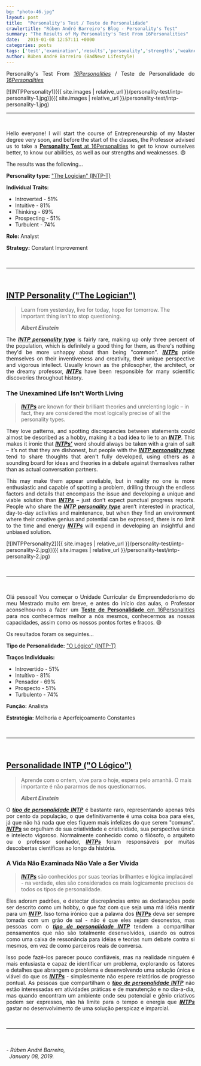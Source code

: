 ```yaml
---
bg: "photo-46.jpg"
layout: post
title:  "Personality's Test / Teste de Personalidade"
crawlertitle: "Rúben André Barreiro's Blog - Personality's Test"
summary: "The Results of My Personality's Test From 16Personalities"
date:   2019-01-08 12:57:11 +0000
categories: posts
tags: ['test','examination','results','personality','strengths','weaknesses','romantic','relationships','friendships','parenthood','career','paths','workplace','habits']
author: Rúben André Barreiro (BadNewz Lifestyle)
---
```

<p align="justify">Personality's Test From <a href="https://www.16personalities.com/"><i><u>16Personalities</u></i></a> / Teste de Personalidade do <a href="https://www.16personalities.com/"><i><u>16Personalities</u></i></a></p>

[![INTPPersonality1]({{ site.images | relative_url }}/personality-test/intp-personality-1.jpg)]({{ site.images | relative_url }}/personality-test/intp-personality-1.jpg)

<hr>
<br>

<p align="justify">Hello everyone! I will start the course of Entrepreneurship of my Master degree very soon, and before the start of the classes, the Professor advised us to take a <u><b>Personality Test</b> at <a href="https://www.16personalities.com/">16Personalities</a></u> to get to know ourselves better, to know our abilities, as well as our strengths and weaknesses. 😄</p>

<p align="justify">The results was the following...</p>

<p align="justify"><b>Personality type:</b> <a href="https://www.16personalities.com/intp-personality"><u>"The Logician" (INTP-T)</u></a></p>

<p align="justify"><b>Individual Traits:</b></p>
<ul>
    <li>Introverted - 51%</li>
    <li>Intuitive - 81%</li>
    <li>Thinking - 69%</li>
    <li>Prospecting - 51%</li>
    <li>Turbulent - 74%</li>
</ul>

<p align="justify"><b>Role:</b> Analyst</p>

<p align="justify"><b>Strategy:</b> Constant Improvement</p>

<br>
<hr>
<br>

<h2><a href="https://www.16personalities.com/intp-personality">INTP Personality ("The Logician")</a></h2>

<blockquote>
    <p>Learn from yesterday, live for today, hope for tomorrow. The important thing isn't to stop questioning.</p>
    <footer><b><i>Albert Einstein</i></b></footer>
</blockquote>

<p align="justify">The <a href="https://www.16personalities.com/intp-personality"><b><i><u>INTP personality type</u></i></b></a> is fairly rare, making up only three percent of the population, which is definitely a good thing for them, as there's nothing they'd be more unhappy about than being "common". <a href="https://www.16personalities.com/intp-personality"><b><i><u>INTPs</u></i></b></a> pride themselves on their inventiveness and creativity, their unique perspective and vigorous intellect. Usually known as the philosopher, the architect, or the dreamy professor, <a href="https://www.16personalities.com/intp-personality"><b><i><u>INTPs</u></i></b></a> have been responsible for many scientific discoveries throughout history.</p>

<h3>The Unexamined Life Isn't Worth Living</h3>

<blockquote>
    <p><a href="https://www.16personalities.com/intp-personality"><b><i><u>INTPs</u></i></b></a> are known for their brilliant theories and unrelenting logic – in fact, they are considered the most logically precise of all the personality types.</p>
</blockquote>

<p align="justify">They love patterns, and spotting discrepancies between statements could almost be described as a hobby, making it a bad idea to lie to an <a href="https://www.16personalities.com/intp-personality"><b><i><u>INTP</u></i></b></a>. This makes it ironic that <a href="https://www.16personalities.com/intp-personality"><b><i><u>INTPs’</u></i></b></a> word should always be taken with a grain of salt – it’s not that they are dishonest, but people with the <a href="https://www.16personalities.com/intp-personality"><b><i><u>INTP personality type</u></i></b></a> tend to share thoughts that aren't fully developed, using others as a sounding board for ideas and theories in a debate against themselves rather than as actual conversation partners.</p>

<p align="justify">This may make them appear unreliable, but in reality no one is more enthusiastic and capable of spotting a problem, drilling through the endless factors and details that encompass the issue and developing a unique and viable solution than <a href="https://www.16personalities.com/intp-personality"><b><i><u>INTPs</u></i></b></a> – just don’t expect punctual progress reports. People who share the <a href="https://www.16personalities.com/intp-personality"><b><i><u>INTP personality type</u></i></b></a> aren’t interested in practical, day-to-day activities and maintenance, but when they find an environment where their creative genius and potential can be expressed, there is no limit to the time and energy <a href="https://www.16personalities.com/intp-personality"><b><i><u>INTPs</u></i></b></a> will expend in developing an insightful and unbiased solution.</p>

[![INTPPersonality2]({{ site.images | relative_url }}/personality-test/intp-personality-2.jpg)]({{ site.images | relative_url }}/personality-test/intp-personality-2.jpg)

<br>
<hr>
<br>

<p align="justify">Olá pessoal! Vou começar o Unidade Currícular de Empreendedorismo do meu Mestrado muito em breve, e antes do início das aulas, o Professor aconselhou-nos a fazer um <u><b>Teste de Personalidade</b> em <a href="https://www.16personalities.com/">16Personalities</a></u> para nos conhecermos melhor a nós mesmos, conhecermos as nossas capacidades, assim como os nossos pontos fortes e fracos. 😄</p>

<p align="justify">Os resultados foram os seguintes...</p>

<p align="justify"><b>Tipo de Personalidade:</b> <a href="https://www.16personalities.com/intp-personality"><u>"O Lógico" (INTP-T)</u></a></p>

<p align="justify"><b>Traços Individuais:</b></p>
<ul>
    <li>Introvertido - 51%</li>
    <li>Intuítivo - 81%</li>
    <li>Pensador - 69%</li>
    <li>Prospecto - 51%</li>
    <li>Turbulento - 74%</li>
</ul>

<p align="justify"><b>Função:</b> Analista</p>

<p align="justify"><b>Estratégia:</b> Melhoria e Aperfeiçoamento Constantes</p>

<br>
<hr>
<br>

<h2><a href="https://www.16personalities.com/intp-personality">Personalidade INTP ("O Lógico")</a></h2>

<blockquote>
    <p>Aprende com o ontem, vive para o hoje, espera pelo amanhã. O mais importante é não pararmos de nos questionarmos.</p>
    <footer><b><i>Albert Einstein</i></b></footer>
</blockquote>

<p align="justify">O <a href="https://www.16personalities.com/intp-personality"><b><i><u>tipo de personalidade INTP</u></i></b></a> é bastante raro, representando apenas três por cento da população, o que definitivamente é uma coisa boa para eles, já que não há nada que eles fiquem mais infelizes do que serem "comuns". <a href="https://www.16personalities.com/intp-personality"><b><i><u>INTPs</u></i></b></a> se orgulham de sua criatividade e criatividade, sua perspectiva única e intelecto vigoroso. Normalmente conhecido como o filósofo, o arquiteto ou o professor sonhador, <a href="https://www.16personalities.com/intp-personality"><b><i><u>INTPs</u></i></b></a> foram responsáveis por muitas descobertas científicas ao longo da história.</p>

<h3>A Vida Não Examinada Não Vale a Ser Vivida</h3>

<blockquote>
    <p><a href="https://www.16personalities.com/intp-personality"><b><i><u>INTPs</u></i></b></a> são conhecidos por suas teorias brilhantes e lógica implacável - na verdade, eles são considerados os mais logicamente precisos de todos os tipos de personalidade.</p>
</blockquote>

<p align="justify">Eles adoram padrões, e detectar discrepâncias entre as declarações pode ser descrito como um hobby, o que faz com que seja uma má idéia mentir para um <a href="https://www.16personalities.com/intp-personality"><b><i><u>INTP</u></i></b></a>. Isso torna irónico que a palavra dos <a href="https://www.16personalities.com/intp-personality"><b><i><u>INTPs</u></i></b></a> deva ser sempre tomada com um grão de sal - não é que eles sejam desonestos, mas pessoas com o <a href="https://www.16personalities.com/intp-personality"><b><i><u>tipo de personalidade INTP</u></i></b></a> tendem a compartilhar pensamentos que não são totalmente desenvolvidos, usando os outros como uma caixa de ressonância para idéias e teorias num debate contra si mesmos, em vez de como parceiros reais de conversa.</p>

<p align="justify">Isso pode fazê-los parecer pouco confiáveis, mas na realidade ninguém é mais entusiasta e capaz de identificar um problema, explorando os fatores e detalhes que abrangem o problema e desenvolvendo uma solução única e viável do que os <a href="https://www.16personalities.com/intp-personality"><b><i><u>INTPs</u></i></b></a> - simplesmente não espere relatórios de progresso pontual. As pessoas que compartilham o <a href="https://www.16personalities.com/intp-personality"><b><i><u>tipo de personalidade INTP</u></i></b></a> não estão interessadas em atividades práticas e de manutenção e no dia-a-dia, mas quando encontram um ambiente onde seu potencial e gênio criativos podem ser expressos, não há limite para o tempo e energia que <a href="https://www.16personalities.com/intp-personality"><b><i><u>INTPs</u></i></b></a> gastar no desenvolvimento de uma solução perspicaz e imparcial.</p>

<br>
<hr>
<br>

<br>

<i>
    - Rúben André Barreiro,
    <br>
    &nbsp;
    January 08, 2019.
</i>